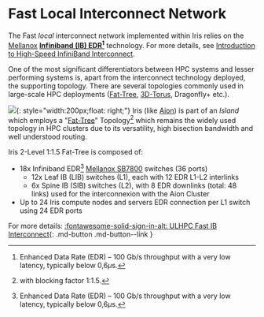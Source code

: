 # Fast Local Interconnect Network

The Fast _local_ interconnect network implemented within Iris relies on the [Mellanox](https://www.mellanox.com/) **[Infiniband (IB) EDR](https://en.wikipedia.org/wiki/InfiniBand)[^1]** technology.
For more details, see [Introduction to
High-Speed InfiniBand Interconnect](https://www.hpcadvisorycouncil.com/pdf/Intro_to_InfiniBand.pdf).

[^1]: Enhanced Data Rate (EDR) – 100 Gb/s throughput with a very low latency, typically below 0,6$\mu$s.

One of the most significant differentiators between HPC systems and lesser performing systems is, apart from the interconnect technology deployed, the supporting topology. There are several topologies commonly used in large-scale HPC deployments ([Fat-Tree](https://clusterdesign.org/fat-trees/), [3D-Torus](https://clusterdesign.org/torus/), Dragonfly+ etc.).

![](https://clusterdesign.org/wp-content/uploads/2012/02/fat_tree_varying_ports.png){: style="width:200px;float: right;"}
Iris (like [Aion](../aion/index.md)) is part of an _Island_ which employs a "[Fat-Tree](https://clusterdesign.org/fat-trees/)" Topology[^2] which remains the widely used topology in HPC clusters due to its versatility, high bisection bandwidth and well understood routing.

Iris 2-Level 1:1.5 Fat-Tree is composed of:

* 18x Infiniband EDR[^1] [Mellanox SB7800](https://www.mellanox.com/products/infiniband-switches/SB7800) switches (36 ports)
    - 12x Leaf IB (LIB) switches (L1), each with 12 EDR L1-L2 interlinks
    - 6x Spine IB (SIB) switches (L2), with 8 EDR downlinks (total: 48 links) used for the interconnexion with the Aion Cluster
* Up to 24 Iris compute nodes and servers EDR connection per L1 switch using 24 EDR ports

[^2]: with blocking factor 1:1.5.


For more details:
[:fontawesome-solid-sign-in-alt: ULHPC Fast IB Interconnect](../../interconnect/ib.md#ulhpc-ib-topology){: .md-button .md-button--link }
